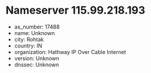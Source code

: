 # Nameserver 115.99.218.193

* as_number: 17488
* name: Unknown
* city: Rohtak
* country: IN
* organization: Hathway IP Over Cable Internet
* version: Unknown
* dnssec: Unknown
